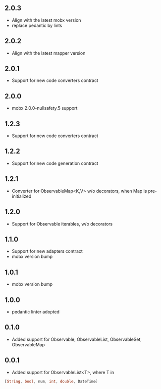## 2.0.3

* Align with the latest mobx version
* replace pedantic by lints

## 2.0.2

* Align with the latest mapper version

## 2.0.1

* Support for new code converters contract

## 2.0.0

* mobx 2.0.0-nullsafety.5 support

## 1.2.3

* Support for new code converters contract

## 1.2.2

* Support for new code generation contract

## 1.2.1

* Converter for ObservableMap<K,V> w/o decorators, when Map is pre-initialized

## 1.2.0

* Support for Observable iterables, w/o decorators

## 1.1.0

* Support for new adapters contract
* mobx version bump


## 1.0.1

* mobx version bump

## 1.0.0

* pedantic linter adopted

## 0.1.0

* Added support for Observable, ObservableList, ObservableSet, ObservableMap

## 0.0.1

* Added support for ObservableList\<T>, where T in 
```dart 
[String, bool, num, int, double, DateTime]
```
